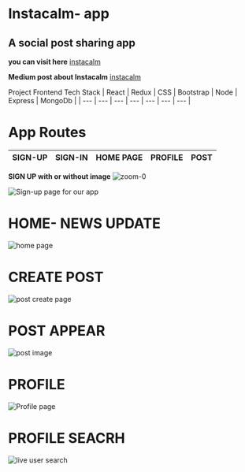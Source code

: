
# Instacalm- app

## A social post sharing app


**you can visit here** [instacalm](https://instacalm-app.vercel.app)

**Medium post about Instacalm** [instacalm](https://medium.com/@ahmedshaf02/share-your-post-here-on-instacalm-4c4d99ec738f)

Project Frontend Tech Stack
| React |  Redux | CSS |  Bootstrap | Node | Express |  MongoDb |
| --- | --- | --- | --- | --- | --- | --- |

# App Routes

| SIGN-UP |  SIGN-IN | HOME PAGE | PROFILE | POST |
| --- | --- | --- | --- | --- |


 
 **SIGN UP with or without image**
 ![zoom-0](https://user-images.githubusercontent.com/59289789/89711236-d059cd00-d93d-11ea-8adb-168e68136f53.gif)

 
![Sign-up page for our app](https://firebasestorage.googleapis.com/v0/b/fir-login-react-66d68.appspot.com/o/images%2Finstacalm%201.PNG?alt=media&token=d12f9dbf-9689-4e78-8e9d-b9c9798f47bd)



# HOME- NEWS UPDATE
![home page](https://firebasestorage.googleapis.com/v0/b/fir-login-react-66d68.appspot.com/o/images%2Finstacalm6.PNG?alt=media&token=92899ee2-c310-4482-ad88-e3babc6a509c)

# CREATE POST
![post create page](https://firebasestorage.googleapis.com/v0/b/fir-login-react-66d68.appspot.com/o/images%2Fhome%20page.PNG?alt=media&token=47b235b2-1870-400e-839e-654cc32ec8b6)

# POST APPEAR
![post image ](https://firebasestorage.googleapis.com/v0/b/fir-login-react-66d68.appspot.com/o/images%2Finstacalm%202.PNG?alt=media&token=735ae9b7-0c30-4d12-adf5-beb93299b53b%22)

# PROFILE

![Profile page](https://firebasestorage.googleapis.com/v0/b/fir-login-react-66d68.appspot.com/o/images%2Finstacalm%208.PNG?alt=media&token=5b4978c4-b1b2-4eaa-8f0d-baafb9fbaabe)


# PROFILE SEACRH

![live user search ](https://firebasestorage.googleapis.com/v0/b/fir-login-react-66d68.appspot.com/o/images%2Finstacalm10.PNG?alt=media&token=43640ed1-ca1d-4ef8-a006-e1976ca305a8)


